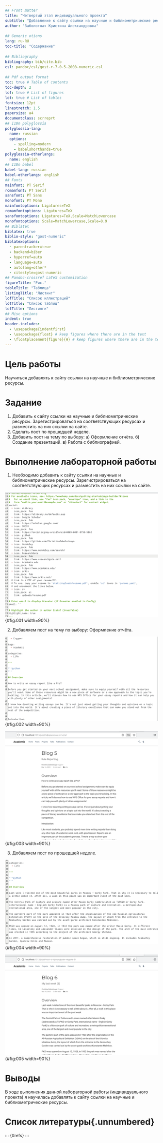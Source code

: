```yaml
---
## Front matter
title: "Четвертый этап индивидуального проекта"
subtitle: "Добавление к сайту ссылки на научные и библиометрические ресурсы"
author: "Заболотная Кристина Александровна"

## Generic otions
lang: ru-RU
toc-title: "Содержание"

## Bibliography
bibliography: bib/cite.bib
csl: pandoc/csl/gost-r-7-0-5-2008-numeric.csl

## Pdf output format
toc: true # Table of contents
toc-depth: 2
lof: true # List of figures
lot: true # List of tables
fontsize: 12pt
linestretch: 1.5
papersize: a4
documentclass: scrreprt
## I18n polyglossia
polyglossia-lang:
  name: russian
  options:
	- spelling=modern
	- babelshorthands=true
polyglossia-otherlangs:
  name: english
## I18n babel
babel-lang: russian
babel-otherlangs: english
## Fonts
mainfont: PT Serif
romanfont: PT Serif
sansfont: PT Sans
monofont: PT Mono
mainfontoptions: Ligatures=TeX
romanfontoptions: Ligatures=TeX
sansfontoptions: Ligatures=TeX,Scale=MatchLowercase
monofontoptions: Scale=MatchLowercase,Scale=0.9
## Biblatex
biblatex: true
biblio-style: "gost-numeric"
biblatexoptions:
  - parentracker=true
  - backend=biber
  - hyperref=auto
  - language=auto
  - autolang=other*
  - citestyle=gost-numeric
## Pandoc-crossref LaTeX customization
figureTitle: "Рис."
tableTitle: "Таблица"
listingTitle: "Листинг"
lofTitle: "Список иллюстраций"
lotTitle: "Список таблиц"
lolTitle: "Листинги"
## Misc options
indent: true
header-includes:
  - \usepackage{indentfirst}
  - \usepackage{float} # keep figures where there are in the text
  - \floatplacement{figure}{H} # keep figures where there are in the text
---
```


# Цель работы

Научиться добавлять к сайту ссылки на научные и библиометрические ресурсы.

# Задание

1. Добавить к сайту ссылки на научные и библиометрические ресурсы. Зарегистрироваться на соответствующих ресурсах и разместить на них ссылки на сайте. 
2. Сделать пост по прошедшей неделе.
3. Добавить пост на тему по выбору:
а) Оформление отчёта.
б) Создание презентаций.
в) Работа с библиографией.

# Выполнение лабораторной работы

1. Необходимо добавить к сайту ссылки на научные и библиометрические ресурсы. Зарегистрироваться на соответствующих ресурсах и разместить на них ссылки на сайте. 

![сайты](image/эт40.png){#fig:001 width=90%}

2. Добавляем пост на тему по выбору: Оформление отчёта.

![пост по выбору](image/эт41.png){#fig:002 width=90%}

![пост по выбору](image/эт42.png){#fig:003 width=90%}

3. Добавляем пост по прошедшей неделе.

![пост о прошедшей неделе](image/эт43.png){#fig:004 width=90%}

![пост о прошедшей неделе](image/эт44.png){#fig:005 width=90%}

# Выводы

В ходе выполнения данной лабораторной работы (индивидуального проекта) я научилась добавлять к сайту ссылки на научные и библиометрические ресурсы.

# Список литературы{.unnumbered}

::: {#refs}
:::
